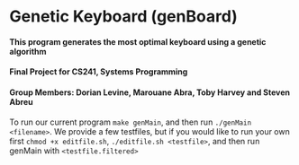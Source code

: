 # Genetic Keyboard (genBoard)
#### This program generates the most optimal keyboard using a genetic algorithm
#### Final Project for CS241, Systems Programming
#### Group Members: Dorian Levine, Marouane Abra, Toby Harvey and Steven Abreu


To run our current program `make genMain`, and then run `./genMain <filename>`.
We provide a few testfiles, but if you would like to run your own first `chmod +x editfile.sh`, `./editfile.sh <testfile>`, and then run genMain with  `<testfile.filtered>`
